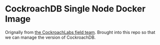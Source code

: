 # CockroachDB Single Node Docker Image
Orignally from [the CockroachLabs field team](https://github.com/cockroachlabs-field/cockroachdb-single-node). Brought into this repo so that we can manage the version of CockroachDB.
